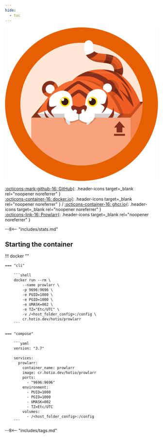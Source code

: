 ```yaml
---
hide:
  - toc
---
```


<div class="image-logo"><img src="/img/image-logos/prowlarr.svg" alt="logo"></div>

[:octicons-mark-github-16: GitHub](https://github.com/hotio/prowlarr){: .header-icons target=_blank rel="noopener noreferrer" }  
[:octicons-container-16: docker.io](https://hub.docker.com/r/hotio/prowlarr){: .header-icons target=_blank rel="noopener noreferrer" }
 / [:octicons-container-16: ghcr.io](https://github.com/orgs/hotio/packages/container/package/prowlarr){: .header-icons target=_blank rel="noopener noreferrer" }  
[:octicons-link-16: Prowlarr](https://github.com/prowlarr/prowlarr){: .header-icons target=_blank rel="noopener noreferrer" }  

--8<-- "includes/stats.md"

## Starting the container

!!! docker ""

    === "cli"

        ```shell
        docker run --rm \
            --name prowlarr \
            -p 9696:9696 \
            -e PUID=1000 \
            -e PGID=1000 \
            -e UMASK=002 \
            -e TZ="Etc/UTC" \
            -v /<host_folder_config>:/config \
            cr.hotio.dev/hotio/prowlarr
        ```

    === "compose"

        ```yaml
        version: "3.7"

        services:
          prowlarr:
            container_name: prowlarr
            image: cr.hotio.dev/hotio/prowlarr
            ports:
              - "9696:9696"
            environment:
              - PUID=1000
              - PGID=1000
              - UMASK=002
              - TZ=Etc/UTC
            volumes:
              - /<host_folder_config>:/config
        ```

--8<-- "includes/tags.md"
